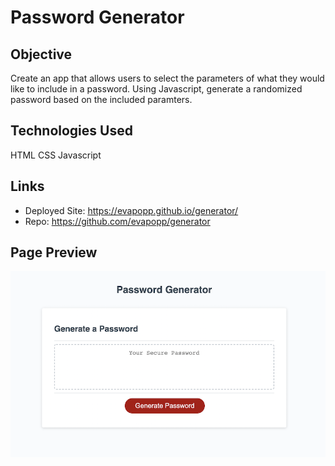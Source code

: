 # Password Generator

## Objective
Create an app that allows users to select the parameters of what they would like to include in a password. Using Javascript, generate a randomized password based on the included paramters. 

## Technologies Used
HTML 
CSS
Javascript

## Links
* Deployed Site: https://evapopp.github.io/generator/
* Repo: https://github.com/evapopp/generator

## Page Preview
![Password generator](./images/screenshot.png)